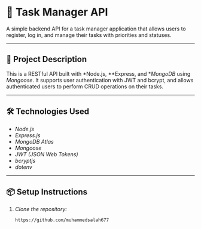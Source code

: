 # 📝 Task Manager API

A simple backend API for a task manager application that allows users to register, log in, and manage their tasks with priorities and statuses.

---

## 🚀 Project Description

This is a RESTful API built with *Node.js, **Express, and **MongoDB* using *Mongoose*. It supports user authentication with JWT and bcrypt, and allows authenticated users to perform CRUD operations on their tasks.

---

## 🛠 Technologies Used

- *Node.js*
- *Express.js*
- *MongoDB Atlas*
- *Mongoose*
- *JWT (JSON Web Tokens)*
- *bcryptjs*
- *dotenv*

---

## 📦 Setup Instructions

1. *Clone the repository:*

   ```bash
   https://github.com/muhammedsalah677
 
